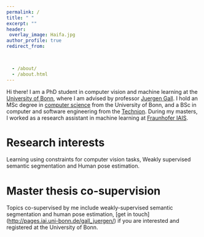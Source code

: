 ```yaml
---
permalink: /
title: " "
excerpt: ""
header:
 overlay_image: Haifa.jpg
author_profile: true
redirect_from: 


 
  - /about/
  - /about.html
---
```


  
Hi there! I am a PhD student in computer vision and machine learning at the [University of Bonn](https://www.uni-bonn.de/), where I am advised by professor [Juergen Gall](https://pages.iai.uni-bonn.de/gall_juergen/). I hold an MSc degree in [computer science](https://www.informatik.uni-bonn.de/en) from the University of Bonn, and a BSc in computer and software engineering from the [Technion](https://www.technion.ac.il/en). 
During my masters, I worked as a research assistant in machine learning at [Fraunhofer IAIS](https://www.iais.fraunhofer.de/).


Research interests
======
Learning using constraints for computer vision tasks, Weakly supervised semantic segmentation and Human pose estimation. 

Master thesis co-supervision
======
Topics co-supervised by me include weakly-supervised semantic segmentation and human pose estimation, [get in touch] (http://pages.iai.uni-bonn.de/gall_juergen/) if you are interested and registered at the University of Bonn. 

